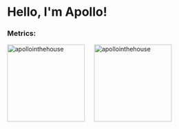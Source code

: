 # Hello, I'm Apollo!

### Metrics:
<p><img align="left" style="height:180px;padding-right: 15px;" src="https://github-readme-stats-one-orcin.vercel.app/api/top-langs?username=apollointhehouse&show_icons=true&bg_color=24273a&text_color=cad3f5&icon_color=c6a0f6&title_color=8bd5ca&hide_border=false&layout=compact&locale=en" alt="apollointhehouse" /></p>
<p>&nbsp;<img align="center" style="height:180px;padding-right: 15px;" src="https://github-readme-stats-one-orcin.vercel.app/api?username=apollointhehouse&show_icons=true&bg_color=24273a&text_color=cad3f5&icon_color=c6a0f6&title_color=8bd5ca&locale=en" alt="apollointhehouse" /></p>
